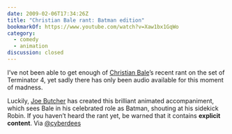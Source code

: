```yaml
---
date: 2009-02-06T17:34:26Z
title: "Christian Bale rant: Batman edition"
bookmarkOf: https://www.youtube.com/watch?v=Xaw1bx1GqWo
category:
  - comedy
  - animation
discussion: closed
---
```


I’ve not been able to get enough of [Christian Bale][1]’s recent rant on the set of Terminator 4, yet sadly there has only been audio available for this moment of madness.

Luckily, [Joe Butcher][2] has created this brilliant animated accompaniment, which sees Bale in his celebrated role as Batman, shouting at his sidekick Robin. If you haven’t heard the rant yet, be warned that it contains **explicit content**. Via [@cyberdees][3]

[1]: https://www.imdb.com/name/nm0000288/
[2]: http://www.purplegerbil.com/
[3]: https://twitter.com/cyberdees/status/1186703704
